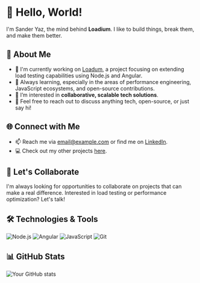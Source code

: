# 👋 Hello, World!

I'm Sander Yaz, the mind behind **Loadium**. I like to build things, break them, and make them better.

## 🚀 About Me
- 🔭 I'm currently working on [Loadum](https://loadium.com), a project focusing on extending load testing capabilities using Node.js and Angular.
- 🌱 Always learning, especially in the areas of performance engineering, JavaScript ecosystems, and open-source contributions.
- 👀 I’m interested in **collaborative, scalable tech solutions**.
- 💬 Feel free to reach out to discuss anything tech, open-source, or just say hi!

## 🌐 Connect with Me
- 📫 Reach me via [email@example.com](mailto:Sander@SanderYaz.com) or find me on [LinkedIn](https://www.linkedin.com/in/sanderyaz).
- 💻 Check out my other projects [here](https://github.com/sanderyaz-loadium).

## 💞️ Let's Collaborate
I'm always looking for opportunities to collaborate on projects that can make a real difference. Interested in load testing or performance optimization? Let's talk!

## 🛠️ Technologies & Tools
![Node.js](https://img.shields.io/badge/-Node.js-333333?style=flat&logo=node.js) ![Angular](https://img.shields.io/badge/-Angular-333333?style=flat&logo=angular) ![JavaScript](https://img.shields.io/badge/-JavaScript-333333?style=flat&logo=javascript) ![Git](https://img.shields.io/badge/-Git-333333?style=flat&logo=git)

## 📊 GitHub Stats
![Your GitHub stats](https://github-readme-stats.vercel.app/api?username=sanderyaz-loadium&show_icons=true&theme=radical)
